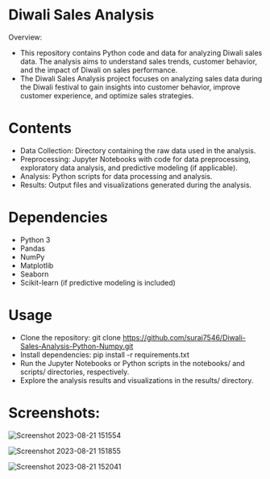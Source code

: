# Diwali Sales Analysis
Overview: 
- This repository contains Python code and data for analyzing Diwali sales data. The analysis aims to understand sales trends, customer behavior, and the impact of Diwali on sales performance.
- The Diwali Sales Analysis project focuses on analyzing sales data during the Diwali festival to gain insights into customer behavior, improve customer experience, and optimize sales strategies.

# Contents
- Data Collection: Directory containing the raw data used in the analysis.
- Preprocessing: Jupyter Notebooks with code for data preprocessing, exploratory data analysis, and predictive modeling (if applicable).
- Analysis: Python scripts for data processing and analysis.
- Results: Output files and visualizations generated during the analysis.

# Dependencies
- Python 3
- Pandas
- NumPy
- Matplotlib
- Seaborn
- Scikit-learn (if predictive modeling is included)

# Usage
- Clone the repository:
  git clone https://github.com/suraj7546/Diwali-Sales-Analysis-Python-Numpy.git
- Install dependencies:
  pip install -r requirements.txt
- Run the Jupyter Notebooks or Python scripts in the notebooks/ and scripts/ directories, respectively.
- Explore the analysis results and visualizations in the results/ directory.


# Screenshots:

![Screenshot 2023-08-21 151554](https://github.com/suraj7546/Diwali-Sales-Analysis-Python-Numpy/assets/92979091/8bf2b84e-fe3d-49d9-9c1b-9c4639c95929)

![Screenshot 2023-08-21 151855](https://github.com/suraj7546/Diwali-Sales-Analysis-Python-Numpy/assets/92979091/545eb41e-5a7a-45d7-be0a-519305e72efc)

![Screenshot 2023-08-21 152041](https://github.com/suraj7546/Diwali-Sales-Analysis-Python-Numpy/assets/92979091/d3bf2213-fb5c-491c-96c0-d329d3c27f69)

